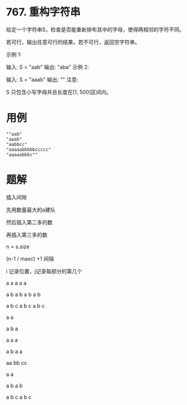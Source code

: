 # 767. 重构字符串
给定一个字符串S，检查是否能重新排布其中的字母，使得两相邻的字符不同。

若可行，输出任意可行的结果。若不可行，返回空字符串。

示例 1:

输入: S = "aab"
输出: "aba"
示例 2:

输入: S = "aaab"
输出: ""
注意:

S 只包含小写字母并且长度在[1, 500]区间内。

# 用例
```
""aab"
"aaab"
"aabbcc"
"aaaaabbbbbccccc"
"aaaaabbbc""
```

# 题解

插入间隙


先用数量最大的a建队

然后插入第二多的数

再插入第三多的数

n = s.size

(n-1 / maxc) +1 间隔

i 记录位置，j记录每部分的第几个

a a a a a

a b a b a b a b

a b c a b c a b c

a a

a b a

a a a 

a b a a

aa bb cc

a a 

a b a b

a b c a b c
